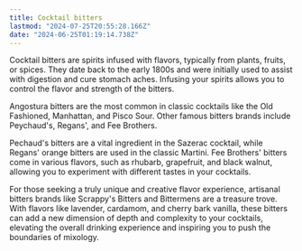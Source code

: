 ```yaml
---
title: Cocktail bitters
lastmod: "2024-07-25T20:55:28.166Z"
date: "2024-06-25T01:19:14.738Z"
---
```


Cocktail bitters are spirits infused with flavors, typically from plants, fruits, or spices. They date back to the early 1800s and were initially used to assist with digestion and cure stomach aches. Infusing your spirits allows you to control the flavor and strength of the bitters.

Angostura bitters are the most common in classic cocktails like the Old Fashioned, Manhattan, and Pisco Sour. Other famous bitters brands include Peychaud's, Regans', and Fee Brothers.

Pechaud's bitters are a vital ingredient in the Sazerac cocktail, while Regans' orange bitters are used in the classic Martini. Fee Brothers' bitters come in various flavors, such as rhubarb, grapefruit, and black walnut, allowing you to experiment with different tastes in your cocktails.

For those seeking a truly unique and creative flavor experience, artisanal bitters brands like Scrappy's Bitters and Bittermens are a treasure trove. With flavors like lavender, cardamom, and cherry bark vanilla, these bitters can add a new dimension of depth and complexity to your cocktails, elevating the overall drinking experience and inspiring you to push the boundaries of mixology.

